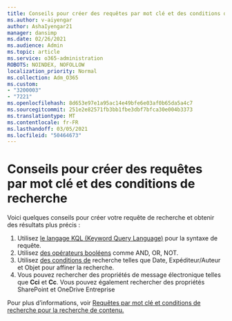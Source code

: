 ```yaml
---
title: Conseils pour créer des requêtes par mot clé et des conditions de recherche
ms.author: v-aiyengar
author: AshaIyengar21
manager: dansimp
ms.date: 02/26/2021
ms.audience: Admin
ms.topic: article
ms.service: o365-administration
ROBOTS: NOINDEX, NOFOLLOW
localization_priority: Normal
ms.collection: Adm_O365
ms.custom:
- "3200003"
- "7221"
ms.openlocfilehash: 8d653e97e1a95ac14e49bfe6e03af0b65da5a4c7
ms.sourcegitcommit: 251e2e82571fb3bb1fbe3dbf7bfca30e004b3373
ms.translationtype: MT
ms.contentlocale: fr-FR
ms.lasthandoff: 03/05/2021
ms.locfileid: "50464673"
---
```

# <a name="tips-for-building-keyword-queries-and-search-conditions"></a>Conseils pour créer des requêtes par mot clé et des conditions de recherche

Voici quelques conseils pour créer votre requête de recherche et obtenir des résultats plus précis :

1. Utilisez [le langage KQL (Keyword Query Language)](https://go.microsoft.com/fwlink/?linkid=2101591) pour la syntaxe de requête.
1. Utilisez [des opérateurs booléens](https://go.microsoft.com/fwlink/?linkid=2101592) comme AND, OR, NOT.
1. Utilisez [des conditions de](https://go.microsoft.com/fwlink/?linkid=2102410) recherche telles que Date, Expéditeur/Auteur et Objet pour affiner la recherche.
1. Vous pouvez rechercher des propriétés de message électronique telles que **Cci** et **Cc**. Vous pouvez également rechercher des propriétés SharePoint et OneDrive Entreprise

Pour plus d’informations, voir [Requêtes par mot clé et conditions de recherche pour la recherche de contenu.](https://go.microsoft.com/fwlink/?linkid=2102411)
